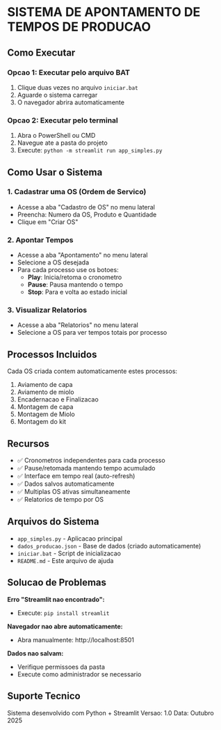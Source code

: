 # SISTEMA DE APONTAMENTO DE TEMPOS DE PRODUCAO

## Como Executar

### Opcao 1: Executar pelo arquivo BAT
1. Clique duas vezes no arquivo `iniciar.bat`
2. Aguarde o sistema carregar
3. O navegador abrira automaticamente

### Opcao 2: Executar pelo terminal
1. Abra o PowerShell ou CMD
2. Navegue ate a pasta do projeto
3. Execute: `python -m streamlit run app_simples.py`

## Como Usar o Sistema

### 1. Cadastrar uma OS (Ordem de Servico)
- Acesse a aba "Cadastro de OS" no menu lateral
- Preencha: Numero da OS, Produto e Quantidade
- Clique em "Criar OS"

### 2. Apontar Tempos
- Acesse a aba "Apontamento" no menu lateral  
- Selecione a OS desejada
- Para cada processo use os botoes:
  - **Play**: Inicia/retoma o cronometro
  - **Pause**: Pausa mantendo o tempo
  - **Stop**: Para e volta ao estado inicial

### 3. Visualizar Relatorios
- Acesse a aba "Relatorios" no menu lateral
- Selecione a OS para ver tempos totais por processo

## Processos Incluidos

Cada OS criada contem automaticamente estes processos:
1. Aviamento de capa
2. Aviamento de miolo  
3. Encadernacao e Finalizacao
4. Montagem de capa
5. Montagem de Miolo
6. Montagem do kit

## Recursos

- ✅ Cronometros independentes para cada processo
- ✅ Pause/retomada mantendo tempo acumulado
- ✅ Interface em tempo real (auto-refresh)
- ✅ Dados salvos automaticamente
- ✅ Multiplas OS ativas simultaneamente
- ✅ Relatorios de tempo por OS

## Arquivos do Sistema

- `app_simples.py` - Aplicacao principal
- `dados_producao.json` - Base de dados (criado automaticamente)
- `iniciar.bat` - Script de inicializacao
- `README.md` - Este arquivo de ajuda

## Solucao de Problemas

**Erro "Streamlit nao encontrado":**
- Execute: `pip install streamlit`

**Navegador nao abre automaticamente:**
- Abra manualmente: http://localhost:8501

**Dados nao salvam:**
- Verifique permissoes da pasta
- Execute como administrador se necessario

## Suporte Tecnico

Sistema desenvolvido com Python + Streamlit
Versao: 1.0
Data: Outubro 2025